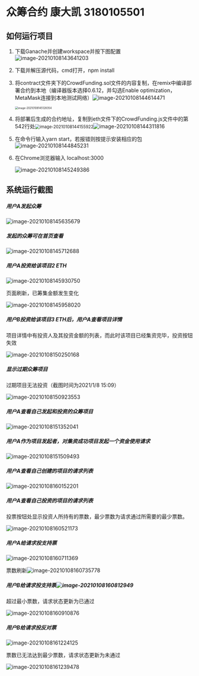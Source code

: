 # 众筹合约 康大凯 3180105501

## 如何运行项目

1. 下载Ganache并创建workspace并按下图配置![image-20210108143641203](./image/image1_1.png)

2. 下载并解压源代码，cmd打开，npm install

3. 将contract文件夹下的CrowdFunding.sol文件的内容复制，在remix中编译部署合约到本地（编译器版本选择0.6.12，并勾选Enable optimization，MetaMask连接到本地测试网络）![image-20210108144614471](./image/image1_4.png)

   <img src="./image/image1_6.png" alt="image-20210108145128354" style="zoom:50%;" />

4. 将部署后生成的合约地址，复制到eth文件下的CrowdFunding.js文件中的第542行处<img src="./image/image1_2.png" alt="image-20210108144155922" style="zoom:80%;" />![image-20210108144311816](./image/image1_3.png)

5. 在命令行输入yarn start，若报错则按提示安装相应的包![image-20210108144845231](./image/image1_5.png)

6. 在Chrome浏览器输入 localhost:3000

   ![image-20210108145249386](./image/image1_7.png)

## 系统运行截图

##### 用户A发起众筹

![image-20210108145635679](./image/image2_1.png)

##### 发起的众筹可在首页查看

![image-20210108145712688](./image/image2_2.png)

##### 用户A投资给该项目2 ETH

![image-20210108145930750](./image/image2_3.png)

页面刷新，已筹集金额发生变化

![image-20210108145958020](./image/image2_4.png)

##### 用户B投资给该项目3 ETH后，用户A查看项目详情

项目详情中有投资人及其投资金额的列表，而此时该项目已经集资完毕，投资按钮失效

![image-20210108150250168](./image/image2_5.png)

##### 显示过期众筹项目

过期项目无法投资（截图时间为2021/1/8 15:09）

![image-20210108150923553](./image/image2_6.png)

##### 用户A查看自己发起和投资的众筹项目

![image-20210108151352041](./image/image2_7.png)

##### 用户A作为项目发起者，对集资成功项目发起一个资金使用请求

![image-20210108151509493](./image/image2_8.png)

##### 用户A查看自己创建的项目的请求列表

![image-20210108160152201](./image/image2_9.png)

##### 用户A查看自己投资的项目的请求列表

投票按钮处显示投资人所持有的票数，最少票数为请求通过所需要的最少票数。

![image-20210108160521173](./image/image2_10.png)

##### 用户A给请求投支持票

![image-20210108160711369](./image/image2_11.png)

票数刷新![image-20210108160735778](./image/image2_12.png)

##### 用户B给请求投支持票![image-20210108160812949](./image/image2_13.png)

超过最小票数，请求状态更新为已通过

![image-20210108160910876](./image/image2_14.png)

##### 用户B给请求投反对票

![image-20210108161224125](./image/image2_15.png)

票数已无法达到最少票数，请求状态更新为未通过

![image-20210108161239478](./image/image2_16.png)